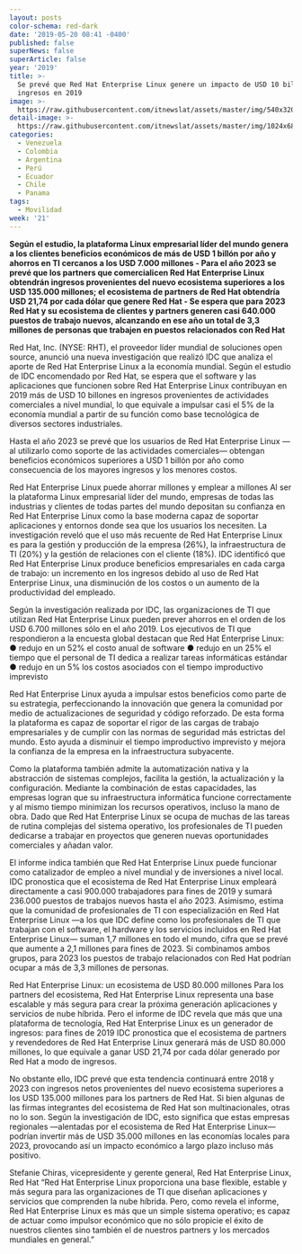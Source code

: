 ```yaml
---
layout: posts
color-schema: red-dark
date: '2019-05-20 08:41 -0400'
published: false
superNews: false
superArticle: false
year: '2019'
title: >-
  Se prevé que Red Hat Enterprise Linux genere un impacto de USD 10 billones en
  ingresos en 2019 
image: >-
  https://raw.githubusercontent.com/itnewslat/assets/master/img/540x320/Red-hat-Screen-p.jpg
detail-image: >-
  https://raw.githubusercontent.com/itnewslat/assets/master/img/1024x680/Red-hat-Screen-g.jpg
categories:
  - Venezuela
  - Colombia
  - Argentina
  - Perú
  - Ecuador
  - Chile
  - Panama
tags:
  - Movilidad
week: '21'
---
```

**Según el estudio, la plataforma Linux empresarial líder del mundo genera a los clientes  beneficios económicos de más de USD 1 billón por año y ahorros en TI cercanos a los USD 7.000 millones - Para el año 2023 se prevé que los partners que comercialicen Red Hat Enterprise Linux obtendrán ingresos provenientes del nuevo ecosistema superiores a los USD 135.000 millones; el ecosistema de partners de Red Hat obtendría USD 21,74 por cada dólar que genere Red Hat - Se espera que para 2023 Red Hat y su ecosistema de clientes y partners generen casi 640.000 puestos de trabajo nuevos, alcanzando en ese año un total de 3,3 millones de personas que trabajen en puestos relacionados con Red Hat**
 
Red Hat, Inc. (NYSE: RHT), el proveedor líder mundial de soluciones open source, anunció una nueva investigación que realizó IDC que analiza el aporte de Red Hat Enterprise Linux a la economía mundial. Según el estudio de IDC encomendado por Red Hat, se espera que el software y las aplicaciones que funcionen sobre Red Hat Enterprise Linux contribuyan en 2019 más de USD 10 billones en ingresos provenientes de actividades comerciales a nivel mundial, lo que equivale a impulsar casi el 5% de la economía mundial a partir de su función como base tecnológica de diversos sectores industriales. 
 
Hasta el año 2023 se prevé que los usuarios de Red Hat Enterprise Linux —al utilizarlo como soporte de las actividades comerciales— obtengan beneficios económicos superiores a USD 1 billón por año como consecuencia de los mayores ingresos y los menores costos.

Red Hat Enterprise Linux puede ahorrar millones y emplear a millones  Al ser la plataforma Linux empresarial líder del mundo, empresas de todas las industrias y clientes de todas partes del mundo depositan su confianza en Red Hat Enterprise Linux como la base moderna capaz de soportar aplicaciones y entornos donde sea que los usuarios los necesiten. La investigación reveló que el uso más recuente de Red Hat Enterprise Linux es para la gestión y producción de la empresa (26%), la infraestructura de TI (20%) y la gestión de relaciones con el cliente (18%). IDC identificó que Red Hat Enterprise Linux produce beneficios empresariales en cada carga de trabajo: un incremento en los ingresos debido al uso de Red Hat Enterprise Linux, una disminución de los costos o un aumento de la productividad del empleado.  
 
Según la investigación realizada por IDC, las organizaciones de TI que utilizan Red Hat Enterprise Linux pueden prever ahorros en el orden de los USD 6.700 millones sólo en el año 2019. Los ejecutivos de TI que respondieron a la encuesta global destacan que Red Hat Enterprise Linux: ● redujo en un 52% el costo anual de software ● redujo en un 25% el tiempo que el personal de TI dedica a realizar tareas informáticas estándar  ● redujo en un 5% los costos asociados con el tiempo improductivo imprevisto 
 
Red Hat Enterprise Linux ayuda a impulsar estos beneficios como parte de su estrategia, perfeccionando la innovación que genera la comunidad por medio de actualizaciones de seguridad y código reforzado. De esta forma la plataforma es capaz de soportar el rigor de las cargas de trabajo empresariales y de cumplir con las normas de seguridad más estrictas del mundo. Esto ayuda a disminuir el tiempo improductivo imprevisto y mejora la confianza de la empresa en la infraestructura subyacente. 
 
Como la plataforma también admite la automatización nativa y la abstracción de sistemas complejos, facilita la gestión, la actualización y la configuración. Mediante la combinación de estas capacidades, las empresas logran que su infraestructura informática funcione correctamente y al mismo tiempo minimizan los recursos operativos, incluso la mano de obra. Dado que Red Hat Enterprise Linux se ocupa de muchas de las tareas de rutina complejas del sistema operativo, los profesionales de TI pueden dedicarse a trabajar en proyectos que generen nuevas oportunidades comerciales y añadan valor. 
 
El informe indica también que Red Hat Enterprise Linux puede funcionar como catalizador de empleo a nivel mundial y de inversiones a nivel local. IDC pronostica que el ecosistema de Red Hat Enterprise Linux empleará directamente a casi 900.000 trabajadores para fines de 2019 y sumará 236.000 puestos de trabajos nuevos hasta el año 2023. Asimismo, estima que la comunidad de profesionales de TI con especialización en Red Hat Enterprise Linux —a los que IDC define como los profesionales de TI que trabajan con el software, el hardware y los servicios incluidos en Red Hat Enterprise Linux— suman 1,7 millones en todo el mundo, cifra que se prevé que aumente a 2,1 millones para fines de 2023. Si combinamos ambos grupos, para 2023 los puestos de trabajo relacionados con Red Hat podrían ocupar a más de 3,3 millones de personas. 

Red Hat Enterprise Linux: un ecosistema de USD 80.000 millones Para los partners del ecosistema, Red Hat Enterprise Linux representa una base escalable y más segura para crear la próxima generación aplicaciones y servicios de nube híbrida. Pero el informe de IDC revela que más que una plataforma de tecnología, Red Hat Enterprise Linux es un generador de ingresos: para fines de 2019 IDC pronostica que el ecosistema de partners y revendedores de Red Hat Enterprise Linux generará más de USD 80.000 millones, lo que equivale a ganar USD 21,74 por cada dólar generado por Red Hat a modo de ingresos. 
 
No obstante ello, IDC prevé que esta tendencia continuará entre 2018 y 2023 con ingresos netos provenientes del nuevo ecosistema superiores a los USD 135.000 millones para los partners de Red Hat. Si bien algunas de las firmas integrantes del ecosistema de Red Hat son multinacionales, otras no lo son. Según la investigación de IDC, esto significa que estas empresas regionales —alentadas por el ecosistema de Red Hat Enterprise Linux— podrían invertir más de USD 35.000 millones en las economías locales para 2023, provocando así un impacto económico a largo plazo incluso más positivo. 
 
Stefanie Chiras, vicepresidente y gerente general, Red Hat Enterprise Linux, Red Hat “Red Hat Enterprise Linux proporciona una base flexible, estable y más segura para las organizaciones de TI que diseñan aplicaciones y servicios que comprenden la nube híbrida. Pero, como revela el informe, Red Hat Enterprise Linux es más que un simple sistema operativo; es capaz de actuar como impulsor económico que no sólo propicie el éxito de nuestros clientes sino también el de nuestros partners y los mercados mundiales en general.” 